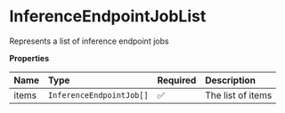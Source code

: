 # InferenceEndpointJobList

Represents a list of inference endpoint jobs

**Properties**

| Name  | Type                     | Required | Description       |
| :---- | :----------------------- | :------- | :---------------- |
| items | `InferenceEndpointJob[]` | ✅       | The list of items |

